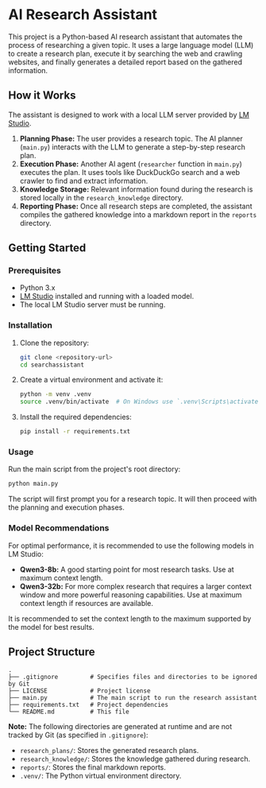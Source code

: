 # AI Research Assistant

This project is a Python-based AI research assistant that automates the process of researching a given topic. It uses a large language model (LLM) to create a research plan, execute it by searching the web and crawling websites, and finally generates a detailed report based on the gathered information.

## How it Works

The assistant is designed to work with a local LLM server provided by [LM Studio](https://lmstudio.ai/).

1.  **Planning Phase:** The user provides a research topic. The AI planner (`main.py`) interacts with the LLM to generate a step-by-step research plan.
2.  **Execution Phase:** Another AI agent (`researcher` function in `main.py`) executes the plan. It uses tools like DuckDuckGo search and a web crawler to find and extract information.
3.  **Knowledge Storage:** Relevant information found during the research is stored locally in the `research_knowledge` directory.
4.  **Reporting Phase:** Once all research steps are completed, the assistant compiles the gathered knowledge into a markdown report in the `reports` directory.

## Getting Started

### Prerequisites

*   Python 3.x
*   [LM Studio](https://lmstudio.ai/) installed and running with a loaded model.
*   The local LM Studio server must be running.

### Installation

1.  Clone the repository:
    ```bash
    git clone <repository-url>
    cd searchassistant
    ```
2.  Create a virtual environment and activate it:
    ```bash
    python -m venv .venv
    source .venv/bin/activate  # On Windows use `.venv\Scripts\activate`
    ```
3.  Install the required dependencies:
    ```bash
    pip install -r requirements.txt
    ```

### Usage

Run the main script from the project's root directory:

```bash
python main.py
```

The script will first prompt you for a research topic. It will then proceed with the planning and execution phases.

### Model Recommendations

For optimal performance, it is recommended to use the following models in LM Studio:

*   **Qwen3-8b:** A good starting point for most research tasks. Use at maximum context length.
*   **Qwen3-32b:** For more complex research that requires a larger context window and more powerful reasoning capabilities. Use at maximum context length if resources are available.

It is recommended to set the context length to the maximum supported by the model for best results.

## Project Structure

```
.
├── .gitignore         # Specifies files and directories to be ignored by Git
├── LICENSE            # Project license
├── main.py            # The main script to run the research assistant
├── requirements.txt   # Project dependencies
└── README.md          # This file
```

**Note:** The following directories are generated at runtime and are not tracked by Git (as specified in `.gitignore`):

*   `research_plans/`: Stores the generated research plans.
*   `research_knowledge/`: Stores the knowledge gathered during research.
*   `reports/`: Stores the final markdown reports.
*   `.venv/`: The Python virtual environment directory.
